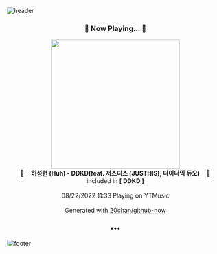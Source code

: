 ![header](https://capsule-render.vercel.app/api?type=wave&height=170&section=header&text=Hi.%20I'm%20SHIFT&fontColor=090707&fontAlignX=45&fontAlignY=65&fontSize=100)

<h3 align="center">🎵 Now Playing... 🎵</h3>
<p align="center">
  <a href="https://music.youtube.com/watch?v=6W2yfmWHdp8">
    <img width="300" src="https://lh3.googleusercontent.com/xJRQC4r5PU6RBF-T2I0S8i-t1SnT4NuQsMqR6FccuUOXWAWvM-K6ZnsGccSAJbsByaypVduMGlzkVMrXmA">
  </a>
  <br>
  🎵&nbsp&nbsp&nbsp <b>허성현 (Huh) - DDKD(feat. 저스디스 (JUSTHIS), 다이나믹 듀오)</b> &nbsp&nbsp&nbsp🎵
  <br>
  included in <b>[ DDKD ]</b>
  
  <br />
  <br />
  08/22/2022 11:33 Playing on YTMusic
  <br />
  <br />
  Generated with <a href="https://github.com/20chan/github-now">20chan/github-now</a>
</p>

<h3 align="center">•••</h3>

![footer](https://capsule-render.vercel.app/api?type=wave&height=150&section=footer)
